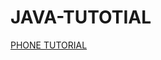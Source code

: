 # JAVA-TUTOTIAL
<Ls><p><a href="https://www.youtube.com/watch?v=m2uBd4NI3Ag">PHONE TUTORIAL</a></p></ls>
